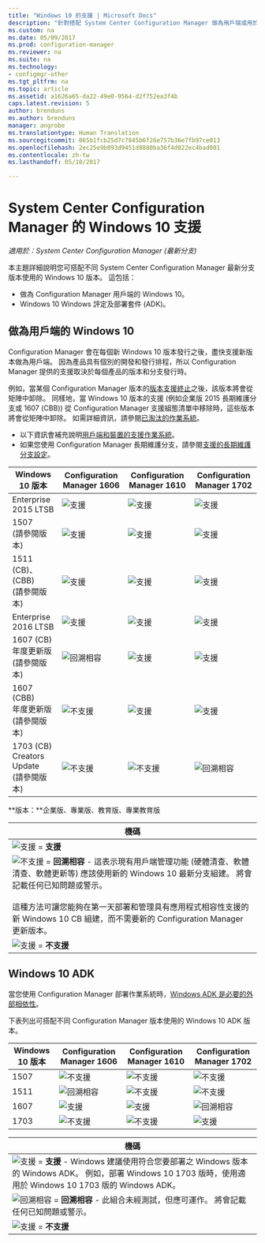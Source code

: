 ```yaml
---
title: "Windows 10 的支援 | Microsoft Docs"
description: "針對搭配 System Center Configuration Manager 做為用戶端或用於 OSD 的狀況，了解支援的 Windows 10 版本。"
ms.custom: na
ms.date: 05/09/2017
ms.prod: configuration-manager
ms.reviewer: na
ms.suite: na
ms.technology:
- configmgr-other
ms.tgt_pltfrm: na
ms.topic: article
ms.assetid: a1626a65-da22-49e0-9564-d2f752ea3f4b
caps.latest.revision: 5
author: brenduns
ms.author: brenduns
manager: angrobe
ms.translationtype: Human Translation
ms.sourcegitcommit: 065b1fcb25d7c7845b6f26e757b36e7fb97ce013
ms.openlocfilehash: 2ec25e9b093d9451d8880ba36f4d022ec4bad001
ms.contentlocale: zh-tw
ms.lasthandoff: 05/10/2017

---
```

# <a name="support-for-windows-10-for-system-center-configuration-manager"></a>System Center Configuration Manager 的 Windows 10 支援

*適用於：System Center Configuration Manager (最新分支)*


 本主題詳細說明您可搭配不同 System Center Configuration Manager 最新分支版本使用的 Windows 10 版本。 這包括：
 -  做為 Configuration Manager 用戶端的 Windows 10。
 -  Windows 10 Windows 評定及部署套件 (ADK)。

## <a name="windows-10-as-a-client"></a>做為用戶端的 Windows 10
Configuration Manager 會在每個新 Windows 10 版本發行之後，盡快支援新版本做為用戶端。 因為產品具有個別的開發和發行排程，所以 Configuration Manager 提供的支援取決於每個產品的版本和分支發行時。

例如，當某個 Configuration Manager 版本的[版本支援終止](/sccm/core/servers/manage/current-branch-versions-supported)之後，該版本將會從矩陣中卸除。 同樣地，當 Windows 10 版本的支援 (例如企業版 2015 長期維護分支或 1607 (CBB)) 從 Configuration Manager 支援組態清單中移除時，這些版本將會從矩陣中卸除。 如需詳細資訊，請參閱[已淘汰的作業系統](/sccm/core/plan-design/changes/removed-and-deprecated-features#deprecated-operating-systems)。

-   以下資訊會補充說明[用戶端和裝置的支援作業系統](/sccm/core/plan-design/configs/supported-operating-systems-for-clients-and-devices)。
-   如果您使用 Configuration Manager 長期維護分支，請參閱[支援的長期維護分支設定](/sccm/core/understand/supported-configurations-for-ltsb)。

|Windows 10 版本                    |Configuration Manager 1606          |Configuration Manager 1610          |    Configuration Manager 1702 |
|---------------------|-----|-----|-----|
|Enterprise 2015 LTSB                   |![支援](media/green_check.png) |![支援](media/green_check.png) |![支援](media/green_check.png) |
|1507 <br />(請參閱版本)            |![支援](media/green_check.png) |![支援](media/green_check.png) |![支援](media/green_check.png) |
|1511 (CB)、(CBB)<br />(請參閱版本) |![支援](media/green_check.png) |![支援](media/green_check.png) |![支援](media/green_check.png) |
|Enterprise 2016 LTSB                   |![支援](media/green_check.png) |![支援](media/green_check.png) |![支援](media/green_check.png) |
|1607 (CB)    <br />年度更新版<br />(請參閱版本)      |![回溯相容](media/blue_compat.png) |![支援](media/green_check.png) |![支援](media/green_check.png) |
|1607 (CBB)    <br />年度更新版<br />(請參閱版本)      |![不支援](media/Red_X.png)   |![支援](media/green_check.png) |![支援](media/green_check.png) |
|1703 (CB)    <br />Creators Update<br />(請參閱版本)      |![不支援](media/Red_X.png)   |![不支援](media/Red_X.png) |![回溯相容](media/blue_compat.png) |


**版本：**企業版、專業版、教育版、專業教育版   

|機碼|
|--|
|![支援](media/green_check.png) = **支援**  |
|![不支援](media/blue_compat.png)  = **回溯相容** - 這表示現有用戶端管理功能 (硬體清查、軟體清查、軟體更新等) 應該使用新的 Windows 10 最新分支組建。 將會記載任何已知問題或警示。 <br><br>這種方法可讓您能夠在第一天部署和管理具有應用程式相容性支援的新 Windows 10 CB 組建，而不需要新的 Configuration Manager 更新版本。 |
|![支援](media/Red_X.png) = **不支援**|


## <a name="windows-10-adk"></a>Windows 10 ADK
當您使用 Configuration Manager 部署作業系統時，[Windows ADK 是必要的外部相依性](/sccm/osd/plan-design/infrastructure-requirements-for-operating-system-deployment)。

下表列出可搭配不同 Configuration Manager 版本使用的 Windows 10 ADK 版本。

|Windows 10 版本 |Configuration Manager 1606 |Configuration Manager 1610  |Configuration Manager 1702 |
|--------------------|-----|-----|-----|
|1507  |![不支援](media/Red_X.png)         |![不支援](media/Red_X.png)  |![不支援](media/Red_X.png)|
|1511  |![回溯相容](media/blue_compat.png)|![不支援](media/Red_X.png)  |![不支援](media/Red_X.png)|
|1607  |![支援](media/green_check.png)       |![支援](media/green_check.png)|![回溯相容](media/blue_compat.png) |
|1703  |![不支援](media/Red_X.png)         |![不支援](media/Red_X.png)  |![支援](media/green_check.png) |  

|機碼|
|--|
|![支援](media/green_check.png) = **支援** - Windows 建議使用符合您要部署之 Windows 版本的 Windows ADK。 例如，部署 Windows 10 1703 版時，使用適用於 Windows 10 1703 版的 Windows ADK。  |
|![回溯相容](media/blue_compat.png)  = **回溯相容** - 此組合未經測試，但應可運作。 將會記載任何已知問題或警示。 |
|![支援](media/Red_X.png) = **不支援**|

